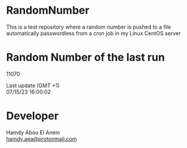 # RandomNumber    
This is a test repository where a random number is pushed to a file automatically passwordless from a cron job in my Linux CentOS server    
# Random Number of the last run   
11070
      
Last update (GMT +1)    
07/15/23 16:00:02
# Developer    
Hamdy Abou El Anein   
hamdy.aea@protonmail.com

